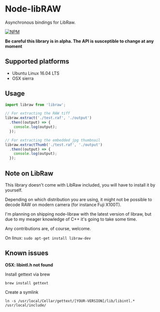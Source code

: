 # Node-libRAW

Asynchronous bindings for LibRaw.

[![NPM](https://nodei.co/npm/libraw.png?downloads=true&downloadRank=true&stars=true)](https://nodei.co/npm/libraw/)

**Be careful this library is in alpha. The API is susceptible to change at any moment**

## Supported platforms

* Ubuntu Linux 16.04 LTS
* OSX sierra

## Usage

``` js
import libraw from 'libraw';

// For extracting the RAW tiff
libraw.extract('./test.raf', './output')
  .then((output) => {
    console.log(output);
  });

// For extracting the embedded jpg thumbnail
libraw.extractThumb('./test.raf', './output')
  .then((output) => {
    console.log(output);
  });
```

## Note on LibRaw

This library doesn't come with LibRaw included, you will have to install it by yourself.

Depending on which distribution you are using, it might not be possible to decode RAW on modern camera (for instance Fuji X100T).

I'm planning on shipping node-libraw with the latest version of libraw, but due to my meager knowledge of C++ it's going to take some time.

Any contributions are, of course, welcome.

On linux: ```sudo apt-get install libraw-dev```

## Known issues

**OSX: libintl.h not found**

Install gettext via brew

```
brew install gettext
```

Create a symlink

```
ln -s /usr/local/Cellar/gettext/[YOUR-VERSION]/lib/libintl.* /usr/local/include/
```